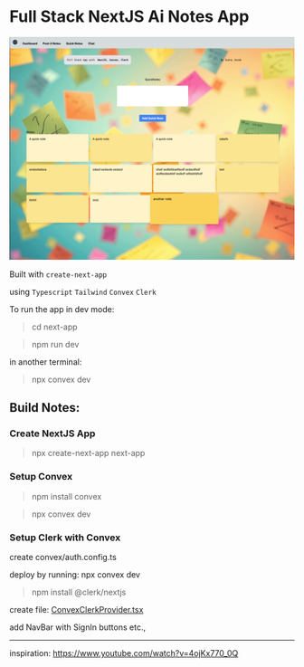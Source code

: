 # Full Stack NextJS Ai Notes App

![Screenshot.png](Screenshot.png)

Built with `create-next-app`

using `Typescript` `Tailwind` `Convex` `Clerk`

To run the app in dev mode:

> cd next-app

> npm run dev

in another terminal:
> npx convex dev

## Build Notes:

### Create NextJS App

> npx create-next-app next-app


### Setup Convex

>npm install convex

>npx convex dev

### Setup Clerk with Convex

create convex/auth.config.ts

deploy by running: npx convex dev

> npm install @clerk/nextjs

create file: [ConvexClerkProvider.tsx](next-app%2Fcomponents%2Fproviders%2FConvexClerkProvider.tsx)

add NavBar with SignIn buttons etc.,


---
inspiration:
https://www.youtube.com/watch?v=4ojKx770_0Q
